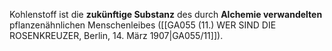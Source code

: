 
Kohlenstoff ist die **zukünftige Substanz** des durch **Alchemie verwandelten** pflanzenähnlichen Menschenleibes ([[GA055 (11.) WER SIND DIE ROSENKREUZER, Berlin, 14. März 1907|GA055/11]]).

